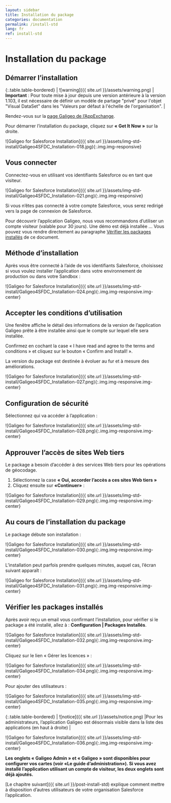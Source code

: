 ```yaml
---
layout: sidebar
title: Installation du package
categories: documentation
permalink: /install-std
lang: fr
ref: install-std
---
```


# Installation du package

## Démarrer l’installation

{:.table.table-bordered}
| ![warning]({{ site.url }}/assets/warning.png)     | **Important** : Pour toute mise à jour depuis une version antérieure à la version 1.103, il est nécessaire de définir un modèle de partage "privé" pour l'objet "Visual DataSet" dans les "Valeurs par défaut à l'échelle de l'organisation". |

Rendez-vous sur la [page Galigeo de l’AppExchange](https://appexchange.salesforce.com/listingDetail?listingId=a0N3000000B4Nj6EAF).

Pour démarrer l’installation du package, cliquez sur **« Get It Now »** sur la droite.


![Galigeo for Salesforce Installation]({{ site.url }}/assets/img-std-install/Galigeo4SFDC_Installation-018.jpg){:.img.img-responsive}

## Vous connecter

Connectez-vous en utilisant vos identifiants Salesforce ou en tant que visiteur.

![Galigeo for Salesforce Installation]({{ site.url }}/assets/img-std-install/Galigeo4SFDC_Installation-021.png){:.img.img-responsive}


Si vous n’êtes pas connecté à votre compte Salesforce, vous serez redirigé vers la page de connexion de Salesforce.

Pour découvrir l’application Galigeo, nous vous recommandons d’utiliser un compte visiteur (valable pour 30 jours). Une démo est déjà installée ... Vous pouvez vous rendre directement au paragraphe [Vérifier les packages installés](#vrifier-les-packages-installs) de ce document.

## Méthode d’installation

Après vous être connecté à l’aide de vos identifiants Salesforce, choisissez si vous voulez installer l’application dans votre environnement de production ou dans votre Sandbox :

![Galigeo for Salesforce Installation]({{ site.url }}/assets/img-std-install/Galigeo4SFDC_Installation-024.png){:.img.img-responsive.img-center}

## Accepter les conditions d’utilisation

Une fenêtre affiche le détail des informations de la version de l’application Galigeo prête à être installée ainsi que le compte sur lequel elle sera installée.

Confirmez en cochant la case « I have read and agree to the terms and conditions » et cliquez sur le bouton « Confirm and Install! ».

La version du package est destinée à évoluer au fur et à mesure des améliorations.

![Galigeo for Salesforce Installation]({{ site.url }}/assets/img-std-install/Galigeo4SFDC_Installation-027.png){:.img.img-responsive.img-center}

## Configuration de sécurité

Sélectionnez qui va accéder à l’application :

![Galigeo for Salesforce Installation]({{ site.url }}/assets/img-std-install/Galigeo4SFDC_Installation-028.png){:.img.img-responsive.img-center}

## Approuver l’accès de sites Web tiers

Le package a besoin d’accéder à des services Web tiers pour les opérations de géocodage.

1. Sélectionnez la case **« Oui, accorder l’accès a ces sites Web tiers »**
2. Cliquez ensuite sur **«Continuer»** :

![Galigeo for Salesforce Installation]({{ site.url }}/assets/img-std-install/Galigeo4SFDC_Installation-029.png){:.img.img-responsive.img-center}

## Au cours de l’installation du package

Le package débute son installation :

![Galigeo for Salesforce Installation]({{ site.url }}/assets/img-std-install/Galigeo4SFDC_Installation-030.png){:.img.img-responsive.img-center}

L’installation peut parfois prendre quelques minutes, auquel cas, l’écran suivant apparaît :

![Galigeo for Salesforce Installation]({{ site.url }}/assets/img-std-install/Galigeo4SFDC_Installation-031.png){:.img.img-responsive.img-center}

## Vérifier les packages installés

Après avoir reçu un email vous confirmant l’installation, pour vérifier si le package a été installé, allez à : **Configuration \| Packages Installés**.

![Galigeo for Salesforce Installation]({{ site.url }}/assets/img-std-install/Galigeo4SFDC_Installation-032.png){:.img.img-responsive.img-center}

Cliquez sur le lien « Gérer les licences » :

![Galigeo for Salesforce Installation]({{ site.url }}/assets/img-std-install/Galigeo4SFDC_Installation-034.png){:.img.img-responsive.img-center}

Pour ajouter des utilisateurs :

![Galigeo for Salesforce Installation]({{ site.url }}/assets/img-std-install/Galigeo4SFDC_Installation-035.png){:.img.img-responsive.img-center}

{:.table.table-bordered}
| ![notice]({{ site.url }}/assets/notice.png)  |Pour les administrateurs, l’application Galigeo est désormais visible dans la liste des applications (en haut à droite) |

![Galigeo for Salesforce Installation]({{ site.url }}/assets/img-std-install/Galigeo4SFDC_Installation-036.png){:.img.img-responsive.img-center}

**Les onglets « Galigeo Admin » et « Galigeo » sont disponibles pour configurer vos cartes (voir «Le guide d’administration»). Si vous avez installé l’application utilisant un compte de visiteur, les deux onglets sont déjà ajoutés.**

[Le chapitre suivant]({{ site.url }}/post-install-std) explique comment mettre à disposition d’autres utilisateurs de votre organisation Salesforce l’application.
